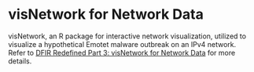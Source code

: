 # visNetwork for Network Data
visNetwork, an R package for interactive network visualization, utilized to visualize a hypothetical Emotet malware outbreak on an IPv4 network.  
Refer to [DFIR Redefined Part 3: visNetwork for Network Data](https://holisticinfosec.io/post/visnetwork) for more details.
